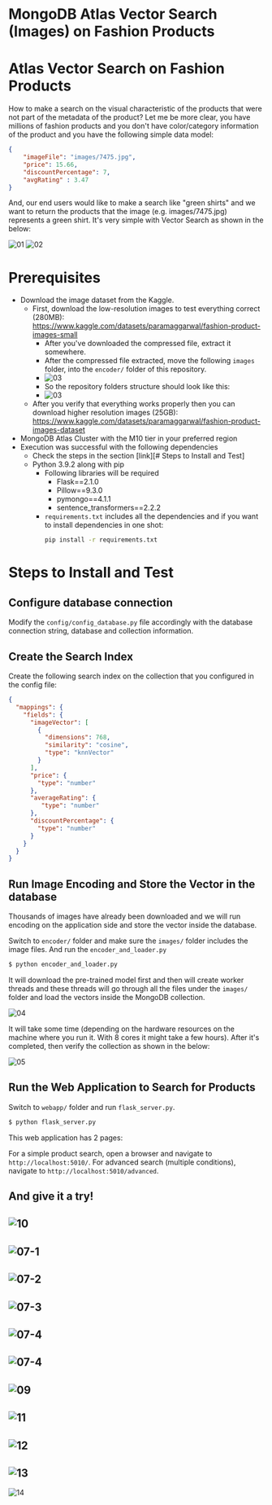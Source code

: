 # MongoDB Atlas Vector Search (Images) on Fashion Products

# Atlas Vector Search on Fashion Products

How to make a search on the visual characteristic of the products that were not part of the metadata of the product? 
Let me be more clear, you have millions of fashion products and you don't have color/category information of the product and you have the following simple data model:

```json
{
    "imageFile": "images/7475.jpg",
    "price": 15.66,
    "discountPercentage": 7,
    "avgRating" : 3.47
}
```

And, our end users would like to make a search like "green shirts" and we want to return the products that the image (e.g. images/7475.jpg) represents a green shirt. 
It's very simple with Vector Search as shown in the below:

![01](readme_images/01.png)
![02](readme_images/02.png)

# Prerequisites

- Download the image dataset from the Kaggle. 
    - First, download the low-resolution images to test everything correct (280MB): https://www.kaggle.com/datasets/paramaggarwal/fashion-product-images-small
        - After you've downloaded the compressed file, extract it somewhere. 
        - After the compressed file extracted, move the following `images` folder, into the `encoder/` folder of this repository. 
        - ![03](readme_images/fashion-folder.png)
        - So the repository folders structure should look like this:
        - ![03](readme_images/03.png)
    - After you verify that everything works properly then you can download higher resolution images (25GB): https://www.kaggle.com/datasets/paramaggarwal/fashion-product-images-dataset 
- MongoDB Atlas Cluster with the M10 tier in your preferred region
- Execution was successful with the following dependencies
  - Check the steps in the section [link][# Steps to Install and Test]
  - Python 3.9.2 along with pip
    - Following libraries will be required
      - Flask==2.1.0
      - Pillow==9.3.0
      - pymongo==4.1.1
      - sentence_transformers==2.2.2
    - `requirements.txt` includes all the dependencies and if you want to install dependencies in one shot:
      ```bash
      pip install -r requirements.txt
      ```



# Steps to Install and Test

## Configure database connection 

Modify the `config/config_database.py` file accordingly with the database connection string, database and collection information. 

## Create the Search Index

Create the following search index on the collection that you configured in the config file:

```json
{
  "mappings": {
    "fields": {
      "imageVector": [
        {
          "dimensions": 768,
          "similarity": "cosine",
          "type": "knnVector"
        }
      ],
      "price": {
        "type": "number"
      },
      "averageRating": {
         "type": "number"
      },
      "discountPercentage": {
        "type": "number"
      }
    }
  }
}
```

## Run Image Encoding and Store the Vector in the database

Thousands of images have already been downloaded and we will run encoding on the application side and store the vector inside the database. 

Switch to `encoder/` folder and make sure the `images/` folder includes the image files.
And run the `encoder_and_loader.py` 

```bash
$ python encoder_and_loader.py
```

It will download the pre-trained model first and then will create worker threads and these threads will go through all the files under the `images/` folder and load the vectors inside the MongoDB collection.

![04](readme_images/04.png)

It will take some time (depending on the hardware resources on the machine where you run it. With 8 cores it might take a few hours). 
After it's completed, then verify the collection as shown in the below:

![05](readme_images/05.png)

## Run the Web Application to Search for Products

Switch to `webapp/` folder and run `flask_server.py`.

```bash
$ python flask_server.py
```

This web application has 2 pages:

For a simple product search, open a browser and navigate to `http://localhost:5010/`.
For advanced search (multiple conditions), navigate to `http://localhost:5010/advanced`.

And give it a try! 
---
![10](readme_images/10-advanced-01.png)
---
![07-1](readme_images/07-shoes-01.png)
---
![07-2](readme_images/07-shoes-02.png)
---
![07-3](readme_images/07-shoes-03.png)
---
![07-4](readme_images/07-shoes-04.png)
---
![07-4](readme_images/15-bag-01.png)
---
![09](readme_images/09.png)
---
![11](readme_images/11-kids-01.png)
---
![12](readme_images/12-bag-01.png)
---
![13](readme_images/13-jeans-01.png)
---
![14](readme_images/14-socks-01.png)





